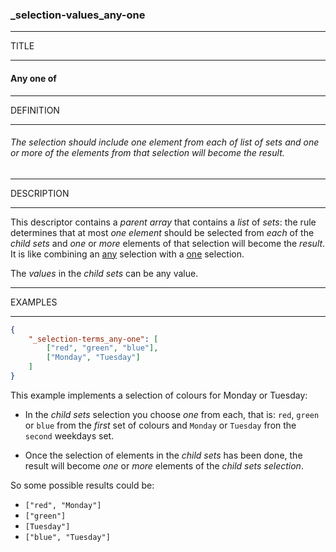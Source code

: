 ### _selection-values_any-one



------
TITLE

------

#### Any one of



------
DEFINITION

------

###### The selection should include one element from each of list of sets and one or more of the elements from that selection will become the result.



------
DESCRIPTION

------

This descriptor contains a *parent array* that contains a *list* of *sets*: the rule determines that at most *one element* should be selected from *each* of the *child sets* and *one* or *more* elements of that selection will become the *result*. It is like combining an [any](_selection-valuesany) selection with a [one](_selection-values_one) selection.

The *values* in the *child sets* can be any value.



------
EXAMPLES

------

```json
{
	"_selection-terms_any-one": [
		["red", "green", "blue"],
		["Monday", "Tuesday"]
	]
}
```

This example implements a selection of colours for Monday or Tuesday:

- In the *child sets* selection you choose *one* from each, that is: `red`, `green` or `blue` from the *first* set of colours and `Monday` or `Tuesday` fron the `second` weekdays set.
  
- Once the selection of elements in the *child sets* has been done, the result will become *one* or *more* elements of the *child sets selection*.
  

So some possible results could be:

- `["red", "Monday"]`
- `["green"]`
- `[Tuesday"]`
- `["blue", "Tuesday"]`